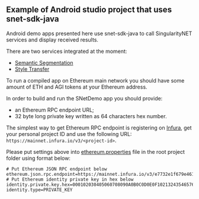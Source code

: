 ## Example of Android studio project that uses snet-sdk-java

Android demo apps presented here use snet-sdk-java to call SingularityNET
services and display received results. 

There are two services integrated at the moment:

* [Semantic Segmentation](https://beta.singularitynet.io/servicedetails/org/snet/service/semantic-segmentation)
* [Style Transfer](https://beta.singularitynet.io/servicedetails/org/snet/service/style-transfer)

To run a compiled app on Ethereum main network you should have some amount of
ETH and AGI tokens at your Ethereum address.

In order to build and run the SNetDemo app you should provide:
- an Ethereum RPC endpoint URL;
- 32 byte long private key written as 64 characters hex number.

The simplest way to get Ethereum RPC endpoint is registering on
[Infura](https://infura.io), get your personal project ID and use the following
URL: `https://mainnet.infura.io/v3/<project-id>`.

Please put settings above into [ethereum.properties](./ethereum.propereties)
file in the root project folder using format below:
```
# Put Ethereum JSON RPC endpoint below
ethereum.json.rpc.endpoint=https://mainnet.infura.io/v3/e7732e1f679e461b9bb4da5653ac3fc2
# Put Ethereum identity private key in hex below
identity.private.key.hex=000102030405060708090A0B0C0D0E0F102132435465768798A9BACBDCEDFE0F
identity.type=PRIVATE_KEY
```
